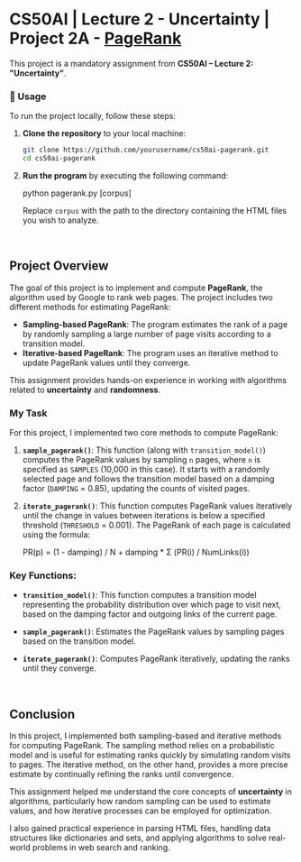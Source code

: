 # CS50AI | Lecture 2 - Uncertainty | Project 2A - [PageRank](https://cs50.harvard.edu/ai/2024/projects/2/pagerank/)

This project is a mandatory assignment from **CS50AI – Lecture 2: "Uncertainty"**.

### 📌 Usage

To run the project locally, follow these steps:

1. **Clone the repository** to your local machine:

   ```bash
   git clone https://github.com/yourusername/cs50ai-pagerank.git
   cd cs50ai-pagerank
   ```

2. **Run the program** by executing the following command:

   python pagerank.py [corpus]

   Replace `corpus` with the path to the directory containing the HTML files you wish to analyze.

<br>

## Project Overview

The goal of this project is to implement and compute **PageRank**, the algorithm used by Google to rank web pages. The project includes two different methods for estimating PageRank:

- **Sampling-based PageRank**: The program estimates the rank of a page by randomly sampling a large number of page visits according to a transition model.
- **Iterative-based PageRank**: The program uses an iterative method to update PageRank values until they converge.

This assignment provides hands-on experience in working with algorithms related to **uncertainty** and **randomness**.

### My Task

For this project, I implemented two core methods to compute PageRank:

1. **`sample_pagerank()`**: This function (along with `transition_model()`) computes the PageRank values by sampling `n` pages, where `n` is specified as `SAMPLES` (10,000 in this case). It starts with a randomly selected page and follows the transition model based on a damping factor (`DAMPING` = 0.85), updating the counts of visited pages.

2. **`iterate_pagerank()`**: This function computes PageRank values iteratively until the change in values between iterations is below a specified threshold (`THRESHOLD` = 0.001). The PageRank of each page is calculated using the formula:

   PR(p) = (1 - damping) / N + damping * Σ (PR(i) / NumLinks(i))


### Key Functions:

  
- **`transition_model()`**: This function computes a transition model representing the probability distribution over which page to visit next, based on the damping factor and outgoing links of the current page.

- **`sample_pagerank()`**: Estimates the PageRank values by sampling pages based on the transition model.

- **`iterate_pagerank()`**: Computes PageRank iteratively, updating the ranks until they converge.

<br>

## Conclusion

In this project, I implemented both sampling-based and iterative methods for computing PageRank. The sampling method relies on a probabilistic model and is useful for estimating ranks quickly by simulating random visits to pages. The iterative method, on the other hand, provides a more precise estimate by continually refining the ranks until convergence.

This assignment helped me understand the core concepts of **uncertainty** in algorithms, particularly how random sampling can be used to estimate values, and how iterative processes can be employed for optimization.

I also gained practical experience in parsing HTML files, handling data structures like dictionaries and sets, and applying algorithms to solve real-world problems in web search and ranking.
